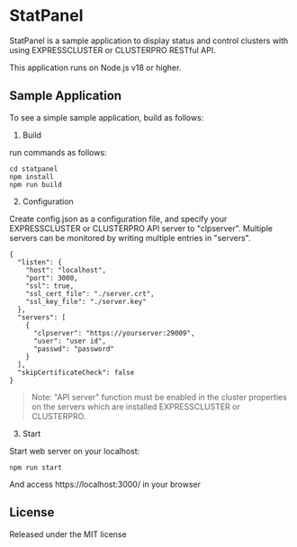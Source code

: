 # StatPanel

StatPanel is a sample application to display status and control clusters with using EXPRESSCLUSTER or CLUSTERPRO RESTful API.

This application runs on Node.js v18 or higher.

## Sample Application

To see a simple sample application, build as follows:

1. Build

run commands as follows:

```
cd statpanel
npm install
npm run build
```

2. Configuration

Create config.json as a configuration file, and specify your EXPRESSCLUSTER or CLUSTERPRO API server to "clpserver". Multiple servers can be monitored by writing multiple entries in "servers".

```
{
  "listen": {
    "host": "localhost",
    "port": 3000,
    "ssl": true,
    "ssl_cert_file": "./server.crt",
    "ssl_key_file": "./server.key"
  },
  "servers": [
    {
      "clpserver": "https://yourserver:29009",
      "user": "user id",
      "passwd": "password"
    }
  ],
  "skipCertificateCheck": false
}
```

> Note: "API server" function must be enabled in the cluster properties on the servers which are installed EXPRESSCLUSTER or CLUSTERPRO.

3. Start

Start web server on your localhost:

```
npm run start
```

And access https://localhost:3000/ in your browser

## License

Released under the MIT license
